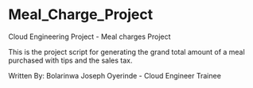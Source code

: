 # Meal_Charge_Project
Cloud Engineering Project - Meal charges Project

This is the project script for generating the grand total amount of a meal purchased with tips and the sales tax.

Written By: Bolarinwa Joseph Oyerinde - Cloud Engineer Trainee
